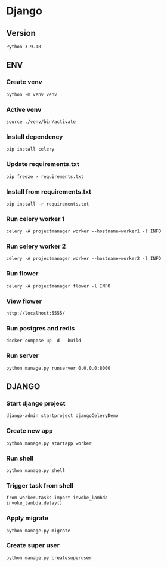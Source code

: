 # Django

## Version
```shell
Python 3.9.18
```

## ENV
### Create venv
```shell
python -m venv venv
```

### Active venv
```shell
source ./venv/bin/activate
```

### Install dependency
```shell
pip install celery
```

### Update requirements.txt
```shell
pip freeze > requirements.txt
```

### Install from requirements.txt
```shell
pip install -r requirements.txt
```

### Run celery worker 1
```shell
celery -A projectmanager worker --hostname=worker1 -l INFO
```

### Run celery worker 2
```shell
celery -A projectmanager worker --hostname=worker2 -l INFO
```

### Run flower
```shell
celery -A projectmanager flower -l INFO
```

### View flower
```shell
http://localhost:5555/
```

### Run postgres and redis
```shell
docker-compose up -d --build 
```

### Run server
```shell
python manage.py runserver 0.0.0.0:8000
```

## DJANGO
### Start django project
```shell
django-admin startproject djangoCeleryDemo
```

### Create new app
```shell
python manage.py startapp worker
```

### Run shell
```shell
python manage.py shell
```

### Trigger task from shell
```shell
from worker.tasks import invoke_lambda
invoke_lambda.delay()
```

### Apply migrate
```shell
python manage.py migrate
```

### Create super user
```shell
python manage.py createsuperuser
```